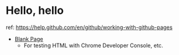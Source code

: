 # Hello, hello

ref: https://help.github.com/en/github/working-with-github-pages

- [Blank Page](/blank_page)
  - For testing HTML with Chrome Developer Console, etc.
